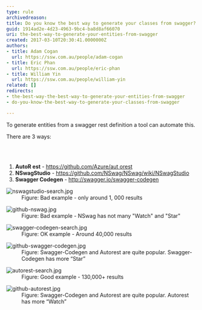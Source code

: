 ```yaml
---
type: rule
archivedreason: 
title: Do you know the best way to generate your classes from swagger?
guid: 1914ad2e-4d23-4963-9bc4-ba8d8af66070
uri: the-best-way-to-generate-your-entities-from-swagger
created: 2017-03-10T20:30:41.0000000Z
authors:
- title: Adam Cogan
  url: https://ssw.com.au/people/adam-cogan
- title: Eric Phan
  url: https://ssw.com.au/people/eric-phan
- title: William Yin
  url: https://ssw.com.au/people/william-yin
related: []
redirects:
- the-best-way-the-best-way-to-generate-your-entities-from-swagger
- do-you-know-the-best-way-to-generate-your-classes-from-swagger

---
```



<p>To generate entities from a&#160;swagger rest definition a tool can automate this. <br></p><p>There are 3 ways&#58; <br></p>
<br><excerpt class='endintro'></excerpt><br>
<ol><li> 
      <b>AutoR est</b> -&#160;<a href="https&#58;//github.com/Azure/autorest" target="_blank">https&#58;//github.com/Azure/aut orest</a><br></li><li> 
      <b>NSwagStudio</b> -&#160;<a href="https&#58;//github.com/NSwag/NSwag/wiki/NSwagStudio" target="_blank">https&#58;//github.com/NSwag/NSwag/wiki/NSwagStudio</a><br></li><li>
      <b>Swagger&#160;Codegen</b> -&#160;<a href="http&#58;//swagger.io/swagger-codegen">http&#58;//swagger.io/swagger-codegen</a>​<br></li></ol><dl class="badImage"><dt> <img src="/PublishingImages/nswagstudio-search.jpg" alt="nswagstudio-search.jpg" /> </dt><dd>Figure&#58; Bad example - only around 1, 000 results <br></dd></dl><dl class="badImage"><dt> <img src="/PublishingImages/github-nswag.jpg" alt="github-nswag.jpg" /> </dt><dd>Figure&#58; Bad example - NSwag has&#160;not many &quot;Watch&quot; and &quot;Star&quot;<br></dd></dl><dl class="image"><dt> <img src="/PublishingImages/swagger-codegen-search.jpg" alt="swagger-codegen-search.jpg" /></dt><dd>Figure&#58; OK example - Around 40,000 results<br></dd></dl><dl class="image"><dt> <img src="/PublishingImages/github-swagger-codegen.jpg" alt="github-swagger-codegen.jpg" style="margin&#58;0px;" /></dt><dd>Figure&#58; Swagger-Codegen and Autorest are quite popular. Swagger-Codegen has more “Star”&#160;<br></dd></dl><dl class="goodImage"><dt> <img src="/PublishingImages/autorest-search.jpg" alt="autorest-search.jpg" /> </dt><dd>Figure&#58; Good example - 130,000+ results</dd></dl><dl class="goodImage"><dt><img src="/PublishingImages/github-autorest.jpg" alt="github-autorest.jpg" style="margin&#58;0px;" /><br></dt><dd>Figure&#58;&#160;Swagger-Codegen and Autorest are quite popular. Autorest has more “Watch”<br></dd></dl>


